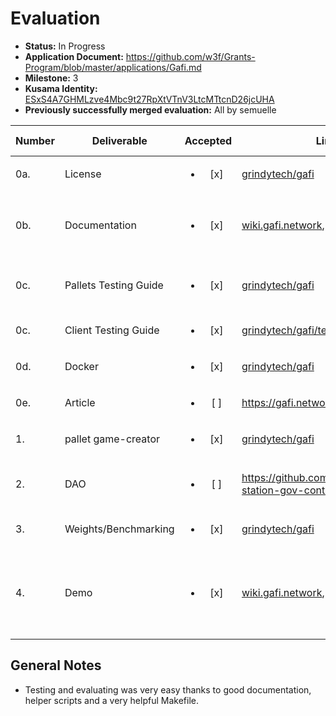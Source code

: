 # Evaluation

- **Status:** In Progress
- **Application Document:**  https://github.com/w3f/Grants-Program/blob/master/applications/Gafi.md
- **Milestone:** 3
- **Kusama Identity:** [ESxS4A7GHMLzve4Mbc9t27RpXtVTnV3LtcMTtcnD26jcUHA](https://polkascan.io/pre/kusama/account/ESxS4A7GHMLzve4Mbc9t27RpXtVTnV3LtcMTtcnD26jcUHA)
- **Previously successfully merged evaluation:** All by semuelle

| Number | Deliverable | Accepted | Link | Evaluation Notes |
| ------ | ----------- | :------: | ---- |----------------- |
| 0a. | License | <ul><li>[x] </li></ul> | [grindytech/gafi](https://github.com/grindytech/gafi/blob/264f0fc0747ab488ba37705787579a85f529842f/LICENSE-APACHE2) | Apache 2.0
| 0b. | Documentation | <ul><li>[x] </li></ul> | [wiki.gafi.network](https://wiki.gafi.network/), [game-creator](https://github.com/grindytech/gafi/blob/7468fffe75eb79b1ebcda1e62b241ee1118dc0b0/pallets/game-creator/README.md) | General wiki, pallet READMEs and inline documentation. |
| 0c. | Pallets Testing Guide | <ul><li>[x] </li></ul> | [grindytech/gafi](https://github.com/grindytech/gafi/blob/7468fffe75eb79b1ebcda1e62b241ee1118dc0b0/README.md#test) | Makefile for unit tests, among other things. |
| 0c. | Client Testing Guide | <ul><li>[x] </li></ul> | [grindytech/gafi/tests](https://github.com/grindytech/gafi/blob/7468fffe75eb79b1ebcda1e62b241ee1118dc0b0/tests/README.md) | — |
| 0d. | Docker | <ul><li>[x] </li></ul> | [grindytech/gafi](https://github.com/grindytech/gafi/blob/7468fffe75eb79b1ebcda1e62b241ee1118dc0b0/README.md#run-in-docker) | — |
| 0e. | Article | <ul><li>[ ] </li></ul> | https://gafi.network/GafiPaper.pdf | Gafi Paper |
| 1.  | pallet game-creator | <ul><li>[x] </li></ul> | [grindytech/gafi](https://github.com/grindytech/gafi/tree/7468fffe75eb79b1ebcda1e62b241ee1118dc0b0/pallets/game-creator) | — |
| 2.  | DAO | <ul><li>[ ] </li></ul> | https://github.com/grindytech/hne-station-gov-contracts | Not a pallet, but Solidity smart contracts |
| 3. | Weights/Benchmarking | <ul><li>[x] </li></ul> | [grindytech/gafi](https://github.com/grindytech/gafi/blob/7468fffe75eb79b1ebcda1e62b241ee1118dc0b0/README.md#benchmarking) | — |
| 4. | Demo | <ul><li>[x] </li></ul> | [wiki.gafi.network](https://wiki.gafi.network/how-to-guides/how-to-claim-developer-onchain-reward), [YouTube](https://www.youtube.com/watch?v=AtywQ9Mc_Ko) | Shows how to claim ownership of a contract and awarding of transaction fee percentages |


## General Notes

- Testing and evaluating was very easy thanks to good documentation, helper scripts and a very helpful Makefile.
